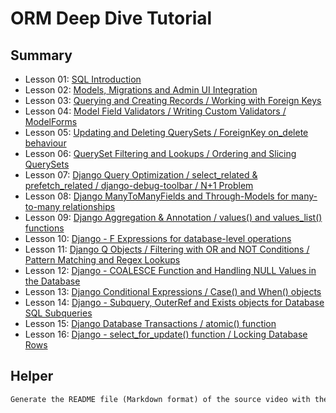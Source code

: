# ORM Deep Dive Tutorial

## Summary

- Lesson 01: [SQL Introduction](./notes/lesson-01.md)
- Lesson 02: [Models, Migrations and Admin UI Integration](./notes/lesson-02.md)
- Lesson 03: [Querying and Creating Records / Working with Foreign Keys](./notes/lesson-03.md)
- Lesson 04: [Model Field Validators / Writing Custom Validators / ModelForms](./notes/lesson-04.md)
- Lesson 05: [Updating and Deleting QuerySets / ForeignKey on_delete behaviour](./notes/lesson-05.md)
- Lesson 06: [QuerySet Filtering and Lookups / Ordering and Slicing QuerySets](./notes/lesson-06.md)
- Lesson 07: [Django Query Optimization / select_related & prefetch_related / django-debug-toolbar / N+1 Problem](./notes/lesson-07.md)
- Lesson 08: [Django ManyToManyFields and Through-Models for many-to-many relationships](./notes/lesson-08.md)
- Lesson 09: [Django Aggregation & Annotation / values() and values_list() functions](./notes/lesson-09.md)
- Lesson 10: [Django - F Expressions for database-level operations](./notes/lesson-10.md)
- Lesson 11: [Django Q Objects / Filtering with OR and NOT Conditions / Pattern Matching and Regex Lookups](./notes/lesson-11.md)
- Lesson 12: [Django - COALESCE Function and Handling NULL Values in the Database](./notes/lesson-12.md)
- Lesson 13: [Django Conditional Expressions / Case() and When() objects](./notes/lesson-13.md)
- Lesson 14: [Django - Subquery, OuterRef and Exists objects for Database SQL Subqueries](./notes/lesson-14.md)
- Lesson 15: [Django Database Transactions / atomic() function](./notes/lesson-15.md)
- Lesson 16: [Django - select_for_update() function / Locking Database Rows](./notes/lesson-16.md)

## Helper

```txt
Generate the README file (Markdown format) of the source video with the key concepts and all examples (with code) of the explained topics
```
